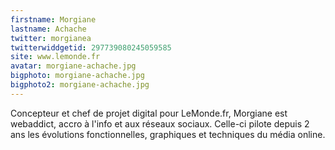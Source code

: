 ```yaml
---
firstname: Morgiane
lastname: Achache
twitter: morgianea
twitterwiddgetid: 297739080245059585
site: www.lemonde.fr
avatar: morgiane-achache.jpg
bigphoto: morgiane-achache.jpg
bigphoto2: morgiane-achache.jpg
---
```


Concepteur et chef de projet digital pour LeMonde.fr, Morgiane est webaddict, accro à l'info
et aux réseaux sociaux. Celle-ci pilote depuis 2 ans les évolutions fonctionnelles,
graphiques et techniques du média online.
